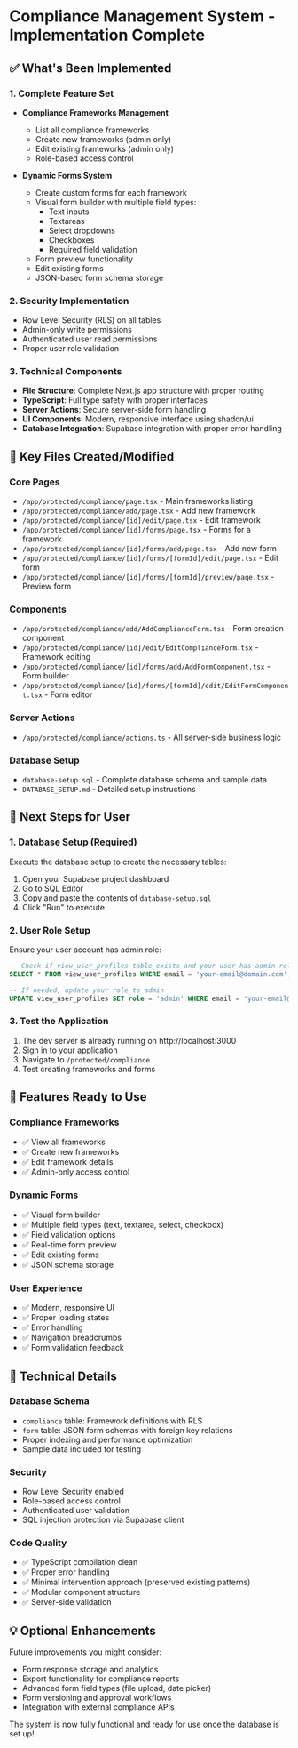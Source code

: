 # Compliance Management System - Implementation Complete

## ✅ What's Been Implemented

### 1. Complete Feature Set
- **Compliance Frameworks Management**
  - List all compliance frameworks
  - Create new frameworks (admin only)
  - Edit existing frameworks (admin only)
  - Role-based access control

- **Dynamic Forms System**
  - Create custom forms for each framework
  - Visual form builder with multiple field types:
    - Text inputs
    - Textareas  
    - Select dropdowns
    - Checkboxes
    - Required field validation
  - Form preview functionality
  - Edit existing forms
  - JSON-based form schema storage

### 2. Security Implementation
- Row Level Security (RLS) on all tables
- Admin-only write permissions
- Authenticated user read permissions
- Proper user role validation

### 3. Technical Components
- **File Structure**: Complete Next.js app structure with proper routing
- **TypeScript**: Full type safety with proper interfaces
- **Server Actions**: Secure server-side form handling
- **UI Components**: Modern, responsive interface using shadcn/ui
- **Database Integration**: Supabase integration with proper error handling

## 📁 Key Files Created/Modified

### Core Pages
- `/app/protected/compliance/page.tsx` - Main frameworks listing
- `/app/protected/compliance/add/page.tsx` - Add new framework
- `/app/protected/compliance/[id]/edit/page.tsx` - Edit framework
- `/app/protected/compliance/[id]/forms/page.tsx` - Forms for a framework
- `/app/protected/compliance/[id]/forms/add/page.tsx` - Add new form
- `/app/protected/compliance/[id]/forms/[formId]/edit/page.tsx` - Edit form
- `/app/protected/compliance/[id]/forms/[formId]/preview/page.tsx` - Preview form

### Components
- `/app/protected/compliance/add/AddComplianceForm.tsx` - Form creation component
- `/app/protected/compliance/[id]/edit/EditComplianceForm.tsx` - Framework editing
- `/app/protected/compliance/[id]/forms/add/AddFormComponent.tsx` - Form builder
- `/app/protected/compliance/[id]/forms/[formId]/edit/EditFormComponent.tsx` - Form editor

### Server Actions
- `/app/protected/compliance/actions.ts` - All server-side business logic

### Database Setup
- `database-setup.sql` - Complete database schema and sample data
- `DATABASE_SETUP.md` - Detailed setup instructions

## 🚀 Next Steps for User

### 1. Database Setup (Required)
Execute the database setup to create the necessary tables:
1. Open your Supabase project dashboard
2. Go to SQL Editor
3. Copy and paste the contents of `database-setup.sql`
4. Click "Run" to execute

### 2. User Role Setup
Ensure your user account has admin role:
```sql
-- Check if view_user_profiles table exists and your user has admin role
SELECT * FROM view_user_profiles WHERE email = 'your-email@domain.com';

-- If needed, update your role to admin
UPDATE view_user_profiles SET role = 'admin' WHERE email = 'your-email@domain.com';
```

### 3. Test the Application
1. The dev server is already running on http://localhost:3000
2. Sign in to your application
3. Navigate to `/protected/compliance`
4. Test creating frameworks and forms

## 🎯 Features Ready to Use

### Compliance Frameworks
- ✅ View all frameworks
- ✅ Create new frameworks
- ✅ Edit framework details
- ✅ Admin-only access control

### Dynamic Forms
- ✅ Visual form builder
- ✅ Multiple field types (text, textarea, select, checkbox)
- ✅ Field validation options
- ✅ Real-time form preview
- ✅ Edit existing forms
- ✅ JSON schema storage

### User Experience
- ✅ Modern, responsive UI
- ✅ Proper loading states
- ✅ Error handling
- ✅ Navigation breadcrumbs
- ✅ Form validation feedback

## 🔧 Technical Details

### Database Schema
- `compliance` table: Framework definitions with RLS
- `form` table: JSON form schemas with foreign key relations
- Proper indexing and performance optimization
- Sample data included for testing

### Security
- Row Level Security enabled
- Role-based access control
- Authenticated user validation
- SQL injection protection via Supabase client

### Code Quality
- ✅ TypeScript compilation clean
- ✅ Proper error handling
- ✅ Minimal intervention approach (preserved existing patterns)
- ✅ Modular component structure
- ✅ Server-side validation

## 💡 Optional Enhancements
Future improvements you might consider:
- Form response storage and analytics
- Export functionality for compliance reports
- Advanced form field types (file upload, date picker)
- Form versioning and approval workflows
- Integration with external compliance APIs

The system is now fully functional and ready for use once the database is set up!
